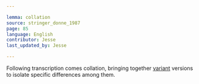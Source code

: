 ```yaml
---

lemma: collation
source: stringer_donne_1987
page: 85
language: English
contributor: Jesse
last_updated_by: Jesse

---
```


Following transcription comes collation, bringing together [variant](variant.html) versions to isolate specific differences among them.
